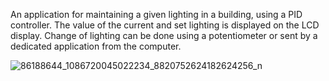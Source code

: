 An application for maintaining a given lighting in a building,
using a PID controller. The value of the current and set lighting is 
displayed on the LCD display. Change of lighting can be done 
using a potentiometer or sent by a dedicated application from the computer.

![86188644_1086720045022234_8820752624182624256_n](https://user-images.githubusercontent.com/44371092/75630563-233f9380-5bec-11ea-8e9f-263e52b58e53.jpg)


